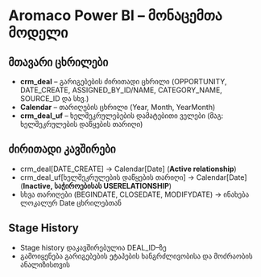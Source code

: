 # Aromaco Power BI – მონაცემთა მოდელი

## მთავარი ცხრილები
- **crm_deal** – გარიგებების ძირითადი ცხრილი (OPPORTUNITY, DATE_CREATE, ASSIGNED_BY_ID/NAME, CATEGORY_NAME, SOURCE_ID და სხვ.)
- **Calendar** – თარიღების ცხრილი (Year, Month, YearMonth)
- **crm_deal_uf** – ხელშეკრულებების დამატებითი ველები (მაგ: ხელშეკრულების დაწყების თარიღი)

## ძირითადი კავშირები
- crm_deal[DATE_CREATE] → Calendar[Date] (**Active relationship**)
- crm_deal_uf[ხელშეკრულების დაწყების თარიღი] → Calendar[Date] (**Inactive, საჭიროებისას USERELATIONSHIP**)
- სხვა თარიღები (BEGINDATE, CLOSEDATE, MODIFYDATE) → ინახება ლოკალურ Date ცხრილებთან

## Stage History
- Stage history დაკავშირებულია DEAL_ID–ზე
- გამოიყენება გარიგებების ეტაპების ხანგრძლივობისა და მოძრაობის ანალიზისთვის
